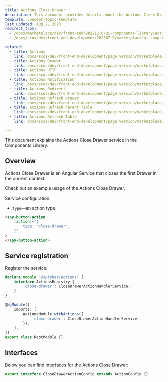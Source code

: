 ```yaml
---
title: Actions Close Drawer
description: This document provides details about the Actions Close Drawer service in the Components Library.
template: concept-topic-template
last_updated: Aug 2, 2023
redirect_from:
  - /docs/marketplace/dev/front-end/202212.0/ui-components-library/actions/actions-close-drawer.html
  - /docs/scos/dev/front-end-development/202307.0/marketplace/ui-components-library/actions/actions-close-drawer.html

related:
  - title: Actions
    link: docs/scos/dev/front-end-development/page.version/marketplace/ui-components-library/actions/ui-components-library-actions.html
  - title: Actions Drawer
    link: docs/scos/dev/front-end-development/page.version/marketplace/ui-components-library/actions/actions-drawer.html
  - title: Actions HTTP
    link: docs/scos/dev/front-end-development/page.version/marketplace/ui-components-library/actions/actions-http.html
  - title: Actions Notification
    link: docs/scos/dev/front-end-development/page.version/marketplace/ui-components-library/actions/actions-notification.html
  - title: Actions Redirect
    link: docs/scos/dev/front-end-development/page.version/marketplace/ui-components-library/actions/actions-redirect.html
  - title: Actions Refresh Drawer
    link: docs/scos/dev/front-end-development/page.version/marketplace/ui-components-library/actions/actions-refresh-drawer.html
  - title: Actions Refresh Parent Table
    link: docs/scos/dev/front-end-development/page.version/marketplace/ui-components-library/actions/actions-refresh-parent-table.html
  - title: Actions Refresh Table
    link: docs/scos/dev/front-end-development/page.version/marketplace/ui-components-library/actions/actions-refresh-table.html

---
```


This document explains the Actions Close Drawer service in the Components Library.

## Overview

Actions Close Drawer is an Angular Service that closes the first Drawer in the current context.

Check out an example usage of the Actions Close Drawer.

Service configuration:

- `type`—an action type.

```html
<spy-button-action
    [action]="{
        type: 'close-drawer',
    }"
>
</spy-button-action>
```

## Service registration

Register the service:

```ts
declare module '@spryker/actions' {
    interface ActionsRegistry {
        'close-drawer': CloseDrawerActionHandlerService;
    }
}

@NgModule({
    imports: [
        ActionsModule.withActions({
            'close-drawer': CloseDrawerActionHandlerService,
        }),
    ],
})
export class RootModule {}
```

## Interfaces

Below you can find interfaces for the Actions Close Drawer:

```ts
export interface CloseDrawerActionConfig extends ActionConfig {}
```
